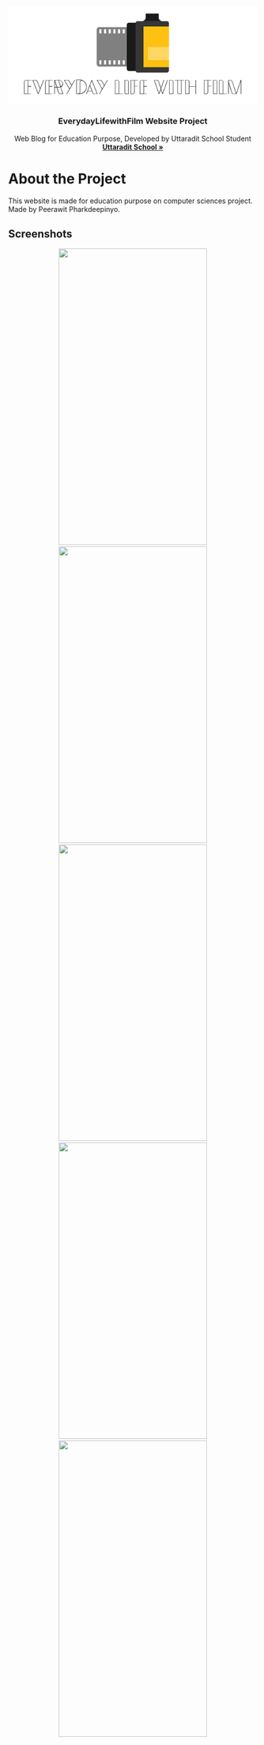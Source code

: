 <p align="center">
  <a href="https://github.com/feelingzexe">
    <img src="images/logo.png" alt="everydaylifewithfilm">
  </a>
  <h3 align="center">EverydayLifewithFilm Website Project</h3>
  <p align="center">
    Web Blog for Education Purpose, Developed by Uttaradit School Student
    <br />
    <a href="https://utd.ac.th/" target="_blank"><strong>Uttaradit School »</strong></a><br>
  </p>
</p>

# About the Project
This website is made for education purpose on computer sciences project.<br>
Made by Peerawit Pharkdeepinyo.

## Screenshots
<p align="center">
<img src="Screenshot_20191106-201625.jpg" width="300" height="600">
<img src="Screenshot_20191106-201633.jpg" width="300" height="600">
<img src="Screenshot_20191106-201644.jpg" width="300" height="600">
<img src="Screenshot_20191106-201659.jpg" width="300" height="600">
<img src="Screenshot_20191106-201708.jpg" width="300" height="600">
</p>
